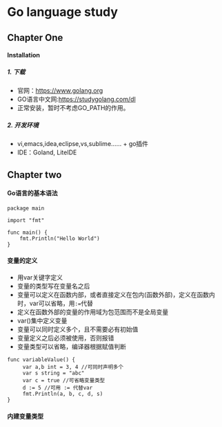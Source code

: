 # Go language study
## Chapter One
#### Installation
##### 1. 下载
   * 官网：<https://www.golang.org>
   * GO语言中文网:<https://studygolang.com/dl>
   * 正常安装，暂时不考虑GO_PATH的作用。
##### 2. 开发环境
   * vi,emacs,idea,eclipse,vs,sublime…… + go插件
   * IDE：Goland, LiteIDE
## Chapter two
#### Go语言的基本语法
```
package main

import "fmt"

func main() {
    fmt.Println("Hello World")
}
```
#### 变量的定义
   * 用var关键字定义
   * 变量的类型写在变量名之后
   * 变量可以定义在函数内部，或者直接定义在包内(函数外部)，定义在函数内时，var可以省略，用`:=`代替
   * 定义在函数外部的变量的作用域为包范围而不是全局变量
   * var()集中定义变量
   * 变量可以同时定义多个，且不需要必有初始值
   * 变量定义之后必须被使用，否则报错
   * 变量类型可以省略，编译器根据赋值判断
   
   ```
   func variableValue() {
        var a,b int = 3, 4 //可同时声明多个
        var s string = "abc"
        var c = true //可省略变量类型
        d := 5 //可用 := 代替var
        fmt.Println(a, b, c, d, s)
   }
   ```
#### 内建变量类型
      

  
   

